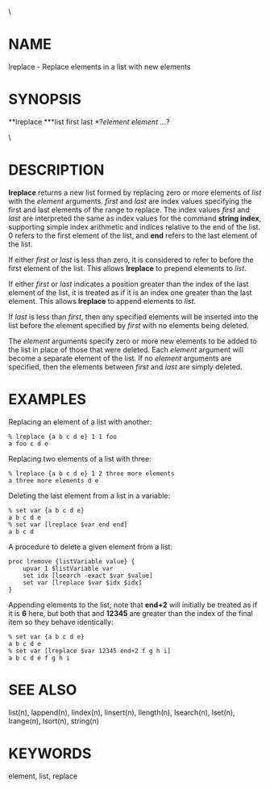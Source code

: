 \

# NAME

lreplace - Replace elements in a list with new elements

# SYNOPSIS

**lreplace ***list first last *?*element element \...*?

\

# DESCRIPTION

**lreplace** returns a new list formed by replacing zero or more
elements of *list* with the *element* arguments. *first* and *last* are
index values specifying the first and last elements of the range to
replace. The index values *first* and *last* are interpreted the same as
index values for the command **string index**, supporting simple index
arithmetic and indices relative to the end of the list. 0 refers to the
first element of the list, and **end** refers to the last element of the
list.

If either *first* or *last* is less than zero, it is considered to refer
to before the first element of the list. This allows **lreplace** to
prepend elements to *list*.

If either *first* or *last* indicates a position greater than the index
of the last element of the list, it is treated as if it is an index one
greater than the last element. This allows **lreplace** to append
elements to *list*.

If *last* is less than *first*, then any specified elements will be
inserted into the list before the element specified by *first* with no
elements being deleted.

The *element* arguments specify zero or more new elements to be added to
the list in place of those that were deleted. Each *element* argument
will become a separate element of the list. If no *element* arguments
are specified, then the elements between *first* and *last* are simply
deleted.

# EXAMPLES

Replacing an element of a list with another:

    % lreplace {a b c d e} 1 1 foo
    a foo c d e

Replacing two elements of a list with three:

    % lreplace {a b c d e} 1 2 three more elements
    a three more elements d e

Deleting the last element from a list in a variable:

    % set var {a b c d e}
    a b c d e
    % set var [lreplace $var end end]
    a b c d

A procedure to delete a given element from a list:

    proc lremove {listVariable value} {
        upvar 1 $listVariable var
        set idx [lsearch -exact $var $value]
        set var [lreplace $var $idx $idx]
    }

Appending elements to the list; note that **end+2** will initially be
treated as if it is **6** here, but both that and **12345** are greater
than the index of the final item so they behave identically:

    % set var {a b c d e}
    a b c d e
    % set var [lreplace $var 12345 end+2 f g h i]
    a b c d e f g h i

# SEE ALSO

list(n), lappend(n), lindex(n), linsert(n), llength(n), lsearch(n),
lset(n), lrange(n), lsort(n), string(n)

# KEYWORDS

element, list, replace

